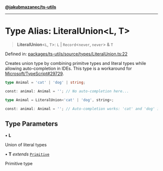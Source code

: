 [**@jakubmazanec/ts-utils**](../README.md)

---

# Type Alias: LiteralUnion\<L, T\>

> **LiteralUnion**\<`L`, `T`\>: `L` \| `Record`\<`never`, `never`\> & `T`

Defined in:
[packages/ts-utils/source/types/LiteralUnion.ts:22](https://github.com/jakubmazanec/tools/blob/adfe44f908094c1d1cdf19837842b33066bbd9d7/packages/ts-utils/source/types/LiteralUnion.ts#L22)

Creates union type by combining primitve types and literal types while allowing auto-completion in
IDEs. This type is a workaround for
[Microsoft/TypeScript#29729](https://github.com/Microsoft/TypeScript/issues/29729).

```TypeScript
type Animal = 'cat' | 'dog' | string;

const: animal: Animal = ''; // No auto-completion here...
```

```TypeScript
type Animal = LiteralUnion<'cat' | 'dog', string>;

const: animal: Animal = ''; // Auto-completion works: 'cat' and 'dog' is suggested!
```

## Type Parameters

• **L**

Union of literal types

• **T** _extends_ [`Primitive`](Primitive.md)

Primitive type
